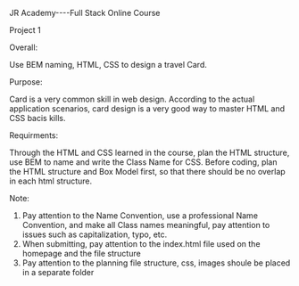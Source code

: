 JR Academy----Full Stack Online Course

Project 1

Overall:

Use BEM naming, HTML, CSS to design a travel Card.

Purpose:

Card is a very common skill in web design. According to the actual application scenarios, card design is a very good way to master HTML and CSS bacis kills.

Requirments:

Through the HTML and CSS learned in the course, plan the HTML structure, use BEM to name and write the Class Name for CSS.
Before coding, plan the HTML structure and Box Model first, so that there should be no overlap in each html structure.

Note:
1. Pay attention to the Name Convention, use a professional Name Convention, and make all Class names meaningful, pay attention to issues such as capitalization, typo, etc.
2. When submitting, pay attention to the index.html file used on the homepage and the file structure
3. Pay attention to the planning file structure, css, images shoule be placed in a separate folder
